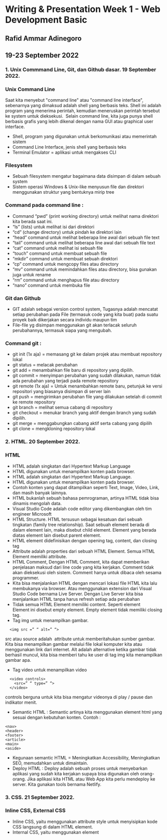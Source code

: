 # Writing & Presentation Week 1 - Web Development Basic
## Rafid Ammar Adinegoro
## 19-23 September 2022

### **1. Unix Commmand Line, Git, dan Github dasar. 19 September 2022.**
### Unix Command Line
Saat kita menyebut "command line" atau "command line interface", sebenarnya yang dimaksud adalah shell yang berbasis teks. Shell ini adalah program yang menerima perintah, kemudian meneruskan perintah tersebut ke system untuk dieksekusi.  Selain command line, kita juga punya shell berbasis grafis yang lebih dikenal dengan nama GUI atau graphical user interface.
- Shell, program yang digunakan untuk berkomunikasi atau memerintah sistem
- Command Line Interface, jenis shell yang berbasis teks
- Terminal Emulator = aplikasi untuk mengakses CLI
### Filesystem
- Sebuah filesystem mengatur bagaimana data disimpan di dalam sebuah system
- Sistem operasi Windows & Unix-like menyusun file dan direktori menggunakan struktur yang bentuknya mirip tree
### Command pada command line :
- Command “pwd” (print working directory) untuk melihat nama direktori kita berada saat ini.
- “ls” (lists) untuk melihat isi dari direktori
- “cd” (change directory) untuk pindah ke direktori lain
- “head” command untuk melihat beberapa line awal dari sebuah file text
- “tail” command untuk melihat beberapa line awal dari sebuah file text
- “cat” command untuk melihat isi sebuah file
- “touch” command untuk membuat sebuah file
- “mkdir” command untuk membuat sebuah direktori
- “cp” command untuk mengcopy files atau directory
- “mv” command untuk memindahkan files atau directory, bisa gunakan juga untuk rename
- “rm” command untuk menghapus file atau directory
- “nano” command untuk membuka file
### Git dan Github
- GIT adalah sebagai version control system, Tugasnya adalah mencatat setiap perubahan pada File (termasuk code yang kita buat) pada suatu proyek baik dikerjakan secara individu maupun tim
- File-file yg disimpan menggunakan git akan terlacak seluruh perubahannya, termasuk siapa yang mengubah.
### Command git :
- git init (1x aja) = memasang git ke dalam projek atau membuat repository lokal
- git status = melacak perubahan
- git add = menambahkan file baru di repository yang dipilih.
- git commit = menyimpan perubahan yang sudah dilakukan, namun tidak ada perubahan yang terjadi pada remote repository
- git remote (1x aja) = Untuk menambahkan remote baru, petunjuk ke versi repositori yang biasanya disimpan di server lain
- git push = mengirimkan perubahan file yang dilakukan setelah di commit ke remote repository
- git branch = melihat semua cabang di repository
- git checkout = menukar branch yang aktif dengan branch yang sudah dipilih.
- git merge = menggabungkan cabang aktif serta cabang yang dipilih
- git clone = mengkloning repository lokal
### **2. HTML. 20 September 2022.**
### HTML
- HTML adalah singkatan dari Hypertext Markup Language
- HTML digunakan untuk menampilkan konten pada browser.
- HTML adalah singkatan dari Hypertext Markup Language.
- HTML digunakan untuk menampilkan konten pada browser.
- Contoh konten yang dapat ditampilkan seperti Text, Image, Video, Link, dan masih banyak lainnya.
- HTML bukanlah sebuah bahasa pemrograman, artinya HTML tidak bisa dinamis mengolah data.
- Visual Studio Code adalah code editor yang dikembangkan oleh tim engineer Microsoft
- HTML Structure. HTML tersusun sebagai kesatuan dari sebuah tingkatan (family tree relationship). Saat sebuah element berada di dalam element lain, maka disebut child element. Element yang berada diatas element lain disebut parent element.
- HTML element didefinisikan dengan opening tag, content, dan closing tag
- Attribute adalah properties dari sebuah HTML Element. Semua HTML Element memiliki attribute.
- HTML Comment, Dengan HTML Comment, kita dapat memberikan penjelasan maksud dari line code yang kita kerjakan. Comment tidak akan dieksekusi oleh sistem. Comment hanya untuk dibaca oleh sesama programmer.
- Kita bisa menjalankan HTML dengan mencari lokasi file HTML kita lalu membukanya via browser. Atau menggunakan extension dari Visual Studio Code bernama Live Server. Dengan Live Server kita bisa menjalankan HTML tanpa harus refresh setiap ada perubahan
- Tidak semua HTML Element memiliki content. Seperti element <br> Element ini disebut empty element. Empty element tidak memiliki closing tag.
- Tag img untuk menampilkan gambar. 
```
  <img src =” “ alt=” “>
```
src atau source adalah  attribute untuk memberitahukan sumber gambar. Kita bisa menampilkan gambar melalui file lokal komputer kita atau menggunakan link dari internet. Alt adalah alternative ketika gambar tidak berhasil muncul, kita bisa memberi tahu ke user di tag img kita menampilkan gambar apa.
- Tag video untuk menampilkan video 
```
  <video controls>
    <src=” “ type=” “>
  </video> 
```
controls berguna untuk kita bisa mengatur videonya di play / pause dan indikator menit.
- Semantic HTML : Semantic artinya kita menggunakan element html yang sesuai dengan kebutuhan konten. Contoh : 
```
<nav>
<header>
<footer>
<article>
<main>
<aside>
```
- Kegunaan semantic HTML = Meningkatkan Accessibility, Meningkatkan SEO, memudahkan untuk dimaintain.
- Deploy HTML : Deploy adalah sebuah proses untuk menyebarkan aplikasi yang sudah kita kerjakan supaya bisa digunakan oleh orang-orang. Jika aplikasi kita HTML atau Web App kita perlu mendeploy ke server. Kita gunakan tools bernama Netlify.
### **3. CSS. 21 September 2022.**
### Inline CSS, External CSS
- Inline CSS, yaitu menggunakan attribute style untuk menyisipkan kode CSS langsung di dalam HTML element.
- Internal CSS, yaitu menggunakan element <style> untuk menyisipkan kode CSS. Element <style> tersebut diletakkan di dalam element .
- External CSS, yaitu sebuah file CSS terpisah yang disambungkan dengan file HTML dengan menggunakan element <link>.
### CSS Selector
```
  selector{
    property: value;
  }
```
- Memberi style di element dengan nama class tertentu
Kita bisa memberikan tanda pengenal berupa class kepada element tertentu. Setelahnya, kita bisa memberikan style pada element dengan class tersebut dengan menuliskan sebuah tanda titik (.) yang diikuti class dari element tersebut.
Contoh :
- HTML : 
```
  <div class="highlight">
    <p>Saya rafid</p>
  </div>
```
- CSS : 
```
  .highlight{
    background-color: black;
    color: white;
  }
```
### Pseudo Class
- Pseudo class digunakan untuk mendefinisikan keadaan khusus pada suatu element. Contoh : memberikan style pada link saat di hover.
CSS : 
```
  h1:hover{
    background-color: black;
    color: white;
  }
```
### Box Model
- margin yaitu area terluar yang kosong setelah border. Margin bersifat transparan.
- border yaitu garis tepi yang membungkus padding dan konten.
- padding yaitu area kosong di antara konten dan border. Padding bersifat transparan.
- content yaitu konten (value/nilai) dari HTML element. Bisa berupa teks, gambar, video, ataupun suara.
### Properti box-sizing
- Properti box-sizing itu menentukan bagaimana cara menghitung tinggi dan lebar dari sebuah element. Saat kita memberi properti box-sizing: border-box pada sebuah element, pemberian properti width dan height tidak lagi menentukan lebar dan tinggi dari konten, melainkan lebar dan tinggi dari element. Saat kita memberi properti box-sizing: border-box pada sebuah element, ukuran dari konten di dalamnya akan menyesuaikan dengan tinggi dan lebar element.
### Properti display
- Dengan properti display, kita bisa mengatur bagaimana box tersebut ditampilkan. Kalau kita menggunakan properti display: none, tampilan dari element di sekitarnya juga ikut berubah. Kenapa? Saat kita menggunakan properti itu, halaman web kita akan ditampilkan seolah-olah element tersebut tidak ada. Saat kita memberi visibility: hidden pada gambar, ia akan tidak ditampilkan, namun ruang yang tadinya ia tempati tetap akan ada di situ.
- display: block. block-level element adalah element HTML yang memiliki properti display: block secara default. block-level element adalah element HTML yang memiliki properti display: block secara default.
- display: inline pada sebuah element akan membuat ukuran box dari element tersebut hanya sebesar konten di dalamnya saja. Element yang kita beri properti inline tidak bisa diatur lebar maupun tingginya.
- display: inline-block. Element dengan display: inline-block bisa kita atur lebar dan tingginya. Dan secara default hanya akan mengambil ruang sebesar konten di dalamnya
### Properti position
- position: static. Secara default semua element mempunyai properti position bernilai static. Element dengan properti tersebut tidak akan terpengaruh oleh properti top, bottom, left, dan right
- position: relative. ketika diberi properti top, bottom, left, atau right, akan berpindah posisi relatif dari posisi aslinya.
- position-fixed. tetap relatif terhadap viewport, di mana akan selalu berada di tempat yang sama jika walaupun halaman website di-scroll.
- position: absolute. diposisikan relatif terhadap parentnya yg memiliki display properti bukan static
- position: sticky. seperti campuran relatif dan fixed. Awalnya relative, kemudian pada titik tertentu saat discroll, itu menjadi fixed. Dengan kata lain ia akan diam di lokasi relatif terhadap viewport tadi.
### Properti max-width
- max-width : 100%. Kita bisa menggunakan properti max-width: 100% untuk menentukan lebar maksimal dari suatu element.
- Kita bisa menggunakan persentase untuk menentukan lebar suatu element agar sama dengan lebar parent element-nya.
### Media Query
- Dengan menggunakan media query, kita bisa mengatur lebar suatu element dan/atau memberikan style lain yang berbeda-beda sesuai dengan ukuran dari browser.
```
  @media (max-width: 600px){
    .button-group{
      display: flex;
      flex-direction: column;
    }
  }
```
- @media (max-width: 600px) merujuk kepada jendela browser yang lebarnya maksimal 600px. Dengan kata lain, semua rule/kode CSS di dalam @media ini akan diterapkan jika layarnya memiliki lebar 600px atau kurang.
### Flexbox (display: flex)
- Container adalah element yang membungkus dan mengatur tampilan dari element di dalamnya,
- Item adalah element dalam container yang diatur tampilannya.
- Dengan flexbox, memungkinkan untuk mengatur fleksibilitas dan ukuran elemen berbeda didalam wadah tanpa penataan item di dalam container.
- Flex memiliki main-axis dan cross-axis. Defaultnya adalah main-axis adalah horizontal (row), dan cross-axis adalah vertical (column). Ini diatur dalam properti flex-direction
- Justify content. dengan justify content, flexbox juga bisa mengatur tata letak dan ruang di antara item tersebut, seperti : flex-start(kiri), flex-end(kanan), flex-center(tengah), space-between(memberi ruang antara item yg bersebelahan), space-around(memberi ruang yang seimbang pada setiap item)
### **4. Algoritma dan Intro to Javascript. 22 September 2022.**
### Algoritma
- Algoritma adalah deskripsi berupa step-step yang dibutuhkan untuk menyelesaikan suatu masalah
- Kualitas wajib dari algoritma :
- 1. Input dan output harus didefinisikan terlebih dahulu dengan tepat
- 2. Setiap step harus benar-benar clear dan tidak ambigu
- 3. Algoritma seharusnya tidak mengandung suatu code pada bahasa pemograman tertentu. Algoritma harus dibuat agar dapat digunakan dalam bahasa pemograman apapun.
- Pseudocode : Pseudocode adalah menuliskan algoritma dengan umumnya bahasa inggris sebelum kita implementasikan ke bahasa pemograman tertentu.
- Cara menulis pseudocode :
- 1. Menggunakan HURUF BESAR pada kata kunci (key commands). Contoh : IF number is > 10 THEN
- 2. 1 statement = 1 baris
- 3. Gunakan indentasi
- 4. Spesifik tapi tetap simpel
### Javascript
- Javascript adalah bahasa pemrograman yang digunakan untuk logic pada sebuah website. Javascript juga dapat membuat website menjadi interfaktif dan dinamis.
### Syntax dan Statement
- Syntax bisa dianalogikan seperti kosa kata (vocabulary) dan tata cara (grammar) pada bahasa pemograman. Kita menggunakan syntax tertentu untuk membuat statement program, instruksi untuk djalankan/dieksekusi oleh web browser, compiler, ataupun intrepreter
- Contoh Syntax : alert(), prompt(), confirm(),
- Console log adalah tempat kita untuk cek logic pemrograman web yang kita kembangkan. Console log juga tempat kita untuk melakukan debugging (mengetahui error pada code) pada pemograman web.
### Tipe Data
- Tipe data : Tipe data adalah klasifikasi yang kita berikan untuk berbagai macam data yang digunakan dalam programming. Tipe data fundamental pada javascript : number, string, boolean, null, undefined, object.
- Tipe data null biasanya diperoleh dalam kondisi normal dan sudah kita rencanakan.
- Tipe data undefined biasanya didapat dari hasil kesalahan program (error), kelalaian programmer, dan tidak direncanakan.
### Variabel
- Variable adalah container/tempat untuk menyimpan sebuah nilai.
- 3 hal yang dapat dilakukan pada variable
- 1.Membuat variabel dengan nama yang jelas dan menggambarkan tentang data tersebut.
- 2.Menyimpan dan mengupdate informasi/data yang disimpan
- 3.Mendapatkan/menampilan data yang tersimpan
- Mendefinisikan variable dengan let dan const. Gunakan const jika variable tidak dapat diubah nilainya
### Operator, Macam-macam Operator :
- Assignment Operator (=)
- Mathematical operator (+=)
- Increment (++) dan Decrement (—) : menambah atau mengurangi sebesar 1 nilai
- Arithmetic Opertator (+,-,*,/,%), Modulus(%) adalah hasil dari sisa bagi
- Comparison Operator (<,>,≤.≥,===,!==) hasilnya true atau false
- Logical Operator (AND(&&), OR(||), NOT(!)) hasilnya true atau false
### **5. JavaScript Conditional & Looping. 23 September 2022.**
### Conditional
- Conditional merupakan statement percabangan yang menggambarkan suatu kondisi
- Conditional digunakan saat dibutuhkan percabangan kasus. Komputer akan melakukan suatu tindakan jika suatu kondisi terpenuhi. Contoh : Jika hari ini tidak hujan, maka Bob pergi ke pasar, jika tidak maka Bob dirumah aja. Jika tidak terpenuhi, maka tidak akan dijalankan.
- Contoh conditional : IF Statement
```
  let lapar = true;
  if (lapar){
    console.log("Yuk Makan");
  };
```
- Contoh conditional : IF ELSE Statement
```
  let lapar = false;
  if (lapar){
    console.log("Yuk Makan");
  }else{
    console.log("tidak makan");
  }
```
- IF ELSE IF Statement : jika mempunyai berbagai kondisi
```
  let stoplight = 'yellow';
  
  if(stoplight === 'red'){
    console.log('stop!');
  }else if(stoplight === 'yellow'){
    console.log('slow down');
  }else if(stoplight === 'green'){
    console.log('Go!');
  }else{
    console.log('caution, unknown!');
  }
```
- Switch Case Conditional : untuk jika kondisi dan percabangan terlalu banyak
```
  switch (expression){
    case value_:
      statement_1;
      break;
    case value_2:
      statement_2;
      break;
    case value_3:
      statement_3;
      break;
    default:
      default_statement;
  }
```
### Looping
- Looping adalah statement yang mengulang sebuah intruksi hingga kondisi terpenuhi atau jika kondisi stop/berhenti tercapai
- For Loop merupakan instruksi pengulangan yang dapat kita berikan pada program yang kita kembangkan
- Gunakan for loop jika tahu seberapa banyak nilai pasti untuk pengulangannya
- For (inisialisasi; kondisi; post-expression)
- Inisialisasi : sebagai inisialisasi awal dari mana mulainya sebuah pengulangan. Kita memberikan nilai awal/default pada parameter ini
- Condition : For loop akan terus berjalan selama kondisi ini terpenuhi
- Post-expression (increment/decrement) : Iterasi yang digunakan untuk mengupdate variabel yang menjadi kontrol pada pengulangan
```
  let angka = 1;
  for(angka; angka<=10; angka++){
    console.log(angka)
  }
```
- Gunakan while loop jika kita tidak mengetahui jumlah pasti pengulangan
```
  let angka = 1;
  while(angka<=10){
    console.log(angka);
    angka++
  }
```
- Gunakan do while jika kita ingin setidaknya menjalankan pengulangan 1 kali sebelum dilakukan pengecekan kondisi
```
  let bensin = 9;
  do{
    console.log('nyalakan mesin!');
    bensin--;
 }while(bensin>0)
```



















































































